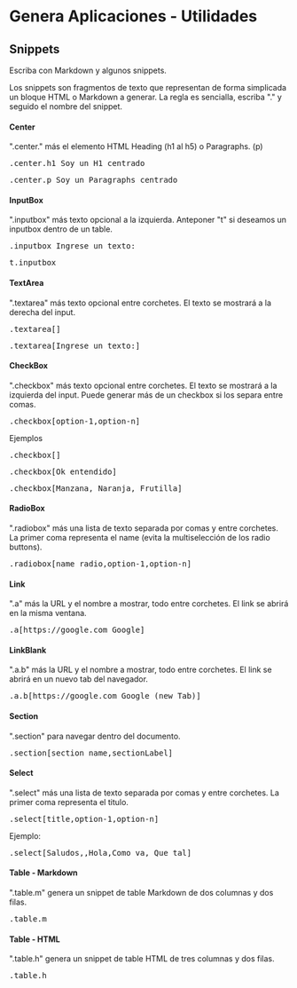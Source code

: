# Genera Aplicaciones - Utilidades
## Snippets
<p>Escriba con Markdown y algunos snippets.</p>
Los snippets son fragmentos de texto que representan de forma simplicada un bloque HTML o Markdown a generar.
La regla es sencialla, escriba "." y seguido el nombre del snippet.

#### Center
".center." más el elemento HTML Heading (h1 al h5) o Paragraphs. (p)
<pre>.center.h1 Soy un H1 centrado</pre>
<pre>.center.p Soy un Paragraphs centrado</pre>

#### InputBox
".inputbox" más texto opcional a la izquierda. Anteponer "t" si deseamos un inputbox dentro de un table.
<pre>.inputbox Ingrese un texto:</pre>
<pre>t.inputbox</pre>

#### TextArea
".textarea" más texto opcional entre corchetes. El texto se mostrará a la derecha del input.
<pre>.textarea[]</pre>
<pre>.textarea[Ingrese un texto:]</pre>

#### CheckBox
".checkbox" más texto opcional entre corchetes. El texto se mostrará a la izquierda del input. Puede generar más de un checkbox si los separa entre comas.
<pre>.checkbox[option-1,option-n]</pre>
Ejemplos
<pre>.checkbox[]</pre>
<pre>.checkbox[Ok entendido]</pre>
<pre>.checkbox[Manzana, Naranja, Frutilla]</pre>

#### RadioBox
".radiobox" más una lista de texto separada por comas y entre corchetes. La primer coma representa el name (evita la multiselección de los radio buttons).
<pre>.radiobox[name_radio,option-1,option-n]</pre>

#### Link
".a" más la URL y el nombre a mostrar, todo entre corchetes. El link se abrirá en la misma ventana.
<pre>.a[https://google.com Google]</pre>

#### LinkBlank
".a.b" más la URL y el nombre a mostrar, todo entre corchetes. El link se abrirá en un nuevo tab del navegador.
<pre>.a.b[https://google.com Google (new Tab)]</pre>

#### Section
".section" para navegar dentro del documento.
<pre>.section[section_name,sectionLabel]</pre>

#### Select
".select" más una lista de texto separada por comas y entre corchetes. La primer coma representa el titulo.
<pre>.select[title,option-1,option-n]</pre>
Ejemplo:
<pre>.select[Saludos,,Hola,Como va, Que tal]</pre>

#### Table - Markdown
".table.m" genera un snippet de table Markdown de dos columnas y dos filas.
<pre>.table.m</pre>

#### Table - HTML
".table.h" genera un snippet de table HTML de tres columnas y dos filas.
<pre>.table.h</pre>

